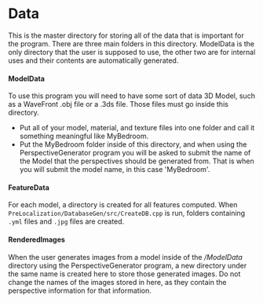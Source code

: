 Data
====

This is the master directory for storing all of the data that is important for the program. There are three main folders in this directory. ModelData is the only directory that the user is supposed to use, the other two are for internal uses and their contents are automatically generated. 

#### ModelData

To use this program you will need to have some sort of data 3D Model, such as a WaveFront .obj file or a .3ds file. Those files must go inside this directory. 
* Put all of your model, material, and texture files into one folder and call it something meaningful like MyBedroom.
* Put the MyBedroom folder inside of this directory, and when using the PerspectiveGenerator program you will be asked to submit the name of the Model that the perspectives should be generated from. That is when you will submit the model name, in this case 'MyBedroom'.


#### FeatureData

For each model, a directory is created for all features computed. When `PreLocalization/DatabaseGen/src/CreateDB.cpp` is run, folders containing `.yml` files and `.jpg` files are created.



#### RenderedImages

When the user generates images from a model inside of the */ModelData* directory using the PerspectiveGenerator program, a new directory under the same name is created here to store those generated images. 
Do not change the names of the images stored in here, as they contain the perspective information for that information.